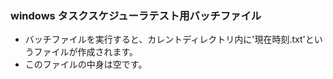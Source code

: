 ### windows タスクスケジューラテスト用バッチファイル

- バッチファイルを実行すると、カレントディレクトリ内に'現在時刻.txt'というファイルが作成されます。
- このファイルの中身は空です。